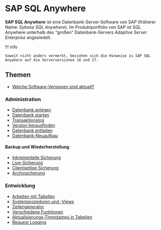 # SAP SQL Anywhere

**SAP SQL Anywhere** ist eine Datenbank-Server-Software von SAP (früherer Name: *Sybase SQL Anywhere*). Im Produktportfolio von SAP ist SQL Anywhere unterhalb des "großen" Datenbank-Servers *Adaptive Server Enterprise* angesiedelt.

!!! info

    Soweit nicht anders vermerkt, beziehen sich die Hinweise zu SAP SQL Anywhere auf die Serverversionen 16 und 17.

## Themen

- [Welche Software-Versionen sind aktuell?](aktuelle-versionen)

### Administration

- [Datenbank anlegen](datenbank-anlegen)
- [Datenbank starten](datenbank-starten)
- [Transaktionslog](transaktionslog)
- [Version herausfinden](version-herausfinden)
- [Datenbank entladen](datenbank-entladen)
- [Datenbank-Neuaufbau](datenbank-rebuild)

#### Backup und Wiederherstellung

- [Inkrementelle Sicherung](inkrementelle-sicherung)
- [Live-Sicherung](live-sicherung)
- [Clientseitige Sicherung](clientseitige-sicherung)
- [Archivsicherung](archivsicherung)


### Entwicklung

- [Arbeiten mit Tabellen](table)
- [Systemprozeduren und -Views](system)
- [Zeilengenerator](zeilengenerator)
- [Verschiedene Funktionen](verschiedene-funktionen)
- [Aktualisierungs-Timestamps in Tabellen](timestamps)
- [Request Logging](request-logging)

